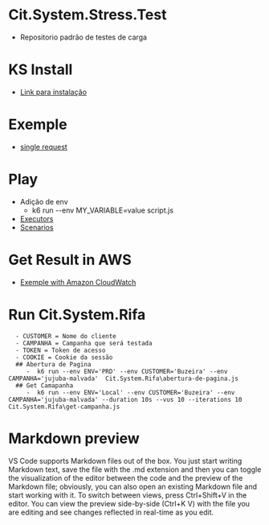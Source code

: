 # Cit.System.Stress.Test
 - Repositorio padrão de testes de carga


# KS Install
 - [Link para instalação](https://k6.io/docs/get-started/installation/)

# Exemple
 - [single request](https://k6.io/docs/examples/single-request/)

# Play
 - Adição de env
    - k6 run --env MY_VARIABLE=value script.js
 - [Executors](https://k6.io/docs/using-k6/scenarios/executors/)
 - [Scenarios](https://k6.io/docs/using-k6/scenarios/)

# Get Result in AWS
 - [Exemple with Amazon CloudWatch](https://grafana.com/blog/2023/04/11/how-to-visualize-load-testing-results/)


 # Run Cit.System.Rifa
      - CUSTOMER = Nome do cliente 
      - CAMPANHA = Campanha que será testada
      - TOKEN = Token de acesso
      - COOKIE = Cookie da sessão
      ## Abertura de Pagina
         -  k6 run --env ENV='PRD' --env CUSTOMER='Buzeira' --env CAMPANHA='jujuba-malvada'  Cit.System.Rifa\abertura-de-pagina.js
      ## Get Camapanha
         -  k6 run --env ENV='Local' --env CUSTOMER='Buzeira' --env CAMPANHA='jujuba-malvada' --duration 10s --vus 10 --iterations 10  Cit.System.Rifa\get-campanha.js

# Markdown preview
VS Code supports Markdown files out of the box. You just start writing Markdown text, save the file with the .md extension and then you can toggle the visualization of the editor between the code and the preview of the Markdown file; obviously, you can also open an existing Markdown file and start working with it. To switch between views, press Ctrl+Shift+V in the editor. You can view the preview side-by-side (Ctrl+K V) with the file you are editing and see changes reflected in real-time as you edit.